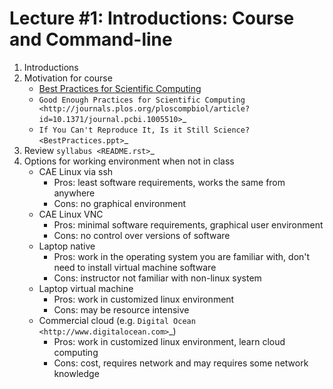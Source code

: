 # Lecture #1: Introductions: Course and Command-line

1. Introductions
2. Motivation for course
     * [Best Practices for Scientific Computing](http://journals.plos.org/plosbiology/article?id=10.1371/journal.pbio.1001745)
     * `Good Enough Practices for Scientific Computing <http://journals.plos.org/ploscompbiol/article?id=10.1371/journal.pcbi.1005510>`_
     * `If You Can't Reproduce It, Is it Still Science? <BestPractices.ppt>`_
3. Review `syllabus <README.rst>`_
4. Options for working environment when not in class
    * CAE Linux via ssh
       * Pros: least software requirements, works the same from anywhere
       * Cons: no graphical environment 
    * CAE Linux VNC
       * Pros: minimal software requirements, graphical user environment
       * Cons: no control over versions of software
    * Laptop native
       * Pros: work in the operating system you are familiar with, don't need to install virtual machine software
       * Cons: instructor not familiar with non-linux system
    * Laptop virtual machine
       * Pros: work in customized linux environment
       * Cons: may be resource intensive
    * Commercial cloud (e.g. `Digital Ocean <http://www.digitalocean.com>`_)
       * Pros: work in customized linux environment, learn cloud computing
       * Cons: cost, requires network and may requires some network knowledge

